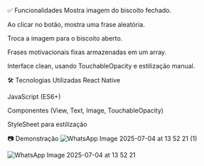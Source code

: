 ✅ Funcionalidades
Mostra imagem do biscoito fechado.

Ao clicar no botão, mostra uma frase aleatória.

Troca a imagem para o biscoito aberto.

Frases motivacionais fixas armazenadas em um array.

Interface clean, usando TouchableOpacity e estilização manual.

🛠️ Tecnologias Utilizadas
React Native

JavaScript (ES6+)

Componentes (View, Text, Image, TouchableOpacity)

StyleSheet para estilização

📷 Demonstração
![WhatsApp Image 2025-07-04 at 13 52 21 (1)](https://github.com/user-attachments/assets/e85b0a0b-7a96-48c4-9435-fb7a8725feb7)

![WhatsApp Image 2025-07-04 at 13 52 21](https://github.com/user-attachments/assets/07c82c6d-62b8-4a33-b7d1-806e7259250a)
